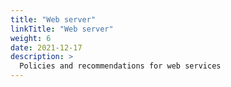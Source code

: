 ```yaml
---
title: "Web server"
linkTitle: "Web server"
weight: 6
date: 2021-12-17
description: >
  Policies and recommendations for web services 
---
```

